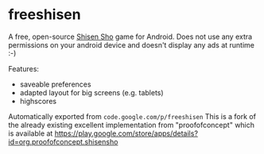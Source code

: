 # freeshisen

A free, open-source [Shisen Sho](http://en.wikipedia.org/wiki/Shisen_sho) game for Android. Does not use any extra permissions on your android device and doesn't display any ads at runtime :-)

Features:
  * saveable preferences
  * adapted layout for big screens (e.g. tablets)
  * highscores

Automatically exported from `code.google.com/p/freeshisen`
This is a fork of the already existing excellent implementation from "proofofconcept" which is available at https://play.google.com/store/apps/details?id=org.proofofconcept.shisensho
